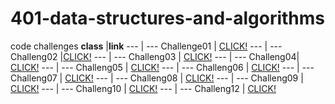 # 401-data-structures-and-algorithms
code challenges
**class** |**link**
--- | --- 
Challenge01 | [CLICK!](https://github.com/alaaalmasri12/401-data-structures-and-algorithms/tree/array-reverse/challenges/arrayReverse)
--- | ---
Challeng02 |[CLICK!](https://github.com/alaaalmasri12/401-data-structures-and-algorithms/tree/array-shift/challenges/shiftarray)
--- | --- 
Challeng03 | [CLICK!](https://github.com/alaaalmasri12/401-data-structures-and-algorithms/tree/array-binary-search/challenges/arrayBinarysearch)
--- | ---
Challeng04| [CLICK!](https://docs.google.com/spreadsheets/d/1xob--RR-2otk7L8wG8jdWdT6wxZVnRMh9n_xRfge_BI/edit?usp=sharing)
--- | --- 
Challeng05 | [CLICK!](https://github.com/alaaalmasri12/401-data-structures-and-algorithms/tree/linked-list/challenges/linkedlist)
--- | --- 
Challeng06 | [CLICK!](https://github.com/alaaalmasri12/401-data-structures-and-algorithms/tree/ll-insertion/challenges/linkedlist)
--- | --- 
Challeng07 | [CLICK!](https://github.com/alaaalmasri12/401-data-structures-and-algorithms/tree/ll-kth-from-end/challenges/linkedlist)
--- | --- 
Challeng08 | [CLICK!](https://github.com/alaaalmasri12/401-data-structures-and-algorithms/tree/ll-merge/challenges/linkedlist)
--- | --- 
Challeng09 | [CLICK!](https://docs.google.com/spreadsheets/d/1bjgAFM40IgjPZH7-9mighNdg_WoIzfD2YFJwEI0Ajns/edit#gid=0)
--- | --- 
Challeng10 | [CLICK!](https://github.com/alaaalmasri12/401-data-structures-and-algorithms/tree/stack-and-queue/challenges/StacksAndQueues)
--- | --- 
Challeng12 | [CLICK!](https://github.com/alaaalmasri12/401-data-structures-and-algorithms/tree/fifo-animal-shelter/challenges/fifo-animal-shelter)









